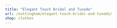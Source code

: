 ```yaml
---
title: "Elegant Touch Bridal and Tuxedo"
url: /nottingham/elegant-touch-bridal-and-tuxedo/
shop: clothes
---
```

